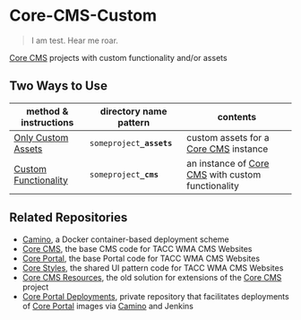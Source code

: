 # Core-CMS-Custom

> I am test. Hear me roar.

[Core CMS] projects with custom functionality and/or assets

## Two Ways to Use

| method & instructions | directory name pattern | contents |
| - | - | - |
| [Only Custom Assets](./README_assets.md) | `someproject`**`_assets`** | custom assets for a [Core CMS] instance |
| [Custom Functionality](./README_cms.md) | `someproject`**`_cms`** | an instance of [Core CMS] with custom functionality |

## Related Repositories

- [Camino], a Docker container-based deployment scheme
- [Core CMS], the base CMS code for TACC WMA CMS Websites
- [Core Portal], the base Portal code for TACC WMA CMS Websites
- [Core Styles], the shared UI pattern code for TACC WMA CMS Websites
- [Core CMS Resources], the old solution for extensions of the [Core CMS] project
- [Core Portal Deployments], private repository that facilitates deployments of [Core Portal] images via [Camino] and Jenkins

<!-- Link Aliases -->

[Core Portal Deployments]: https://github.com/TACC/Core-Portal-Deployments
[Camino]: https://github.com/TACC/Camino
[Core CMS]: https://github.com/TACC/Core-CMS
[Core Styles]: https://github.com/TACC/tup-ui/tree/main/libs/core-styles
[Core CMS Resources]: https://github.com/TACC/Core-CMS-Resources
[Core Portal]: https://github.com/TACC/Core-Portal

